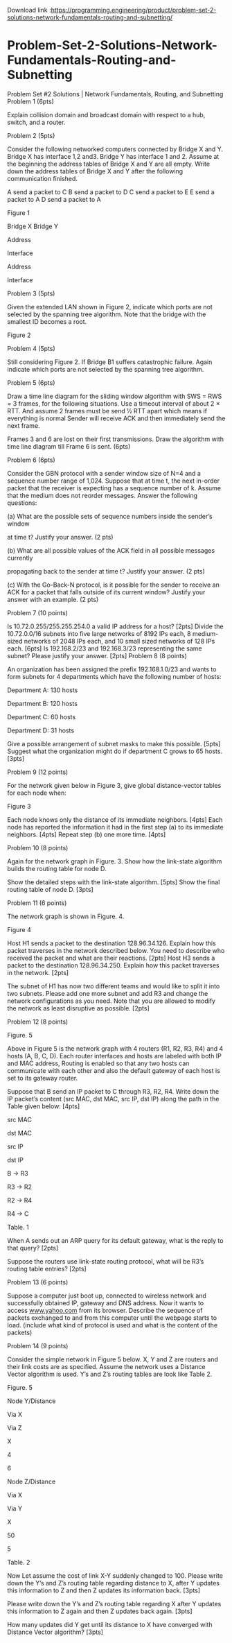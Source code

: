 Download link :https://programming.engineering/product/problem-set-2-solutions-network-fundamentals-routing-and-subnetting/

# Problem-Set-2-Solutions-Network-Fundamentals-Routing-and-Subnetting
Problem Set #2 Solutions | Network Fundamentals, Routing, and Subnetting
Problem 1 (6pts)

Explain collision domain and broadcast domain with respect to a hub, switch, and a router.



Problem 2 (5pts)

Consider the following networked computers connected by Bridge X and Y. Bridge X has interface 1,2 and3. Bridge Y has interface 1 and 2. Assume at the beginning the address tables of Bridge X and Y are all empty. Write down the address tables of Bridge X and Y after the following communication finished.

A send a packet to C
B send a packet to D
C send a packet to E
E send a packet to A
D send a packet to A

Figure 1

Bridge X Bridge Y

Address

Interface

 


Address

Interface




Problem 3 (5pts)

Given the extended LAN shown in Figure 2, indicate which ports are not selected by the spanning tree algorithm. Note that the bridge with the smallest ID becomes a root.




Figure 2


Problem 4 (5pts)

Still considering Figure 2. If Bridge B1 suffers catastrophic failure. Again indicate which ports are not selected by the spanning tree algorithm.



Problem 5 (6pts)

Draw a time line diagram for the sliding window algorithm with SWS = RWS = 3 frames, for the following situations. Use a timeout interval of about 2 × RTT. And assume 2 frames must be send ½ RTT apart which means if everything is normal Sender will receive ACK and then immediately send the next frame.

Frames 3 and 6 are lost on their first transmissions. Draw the algorithm with time line diagram till Frame 6 is sent. (6pts)









Problem 6 (6pts)

Consider the GBN protocol with a sender window size of N=4 and a sequence number range of 1,024. Suppose that at time t, the next in-order packet that the receiver is expecting has a sequence number of k. Assume that the medium does not reorder messages. Answer the following questions:


(a) What are the possible sets of sequence numbers inside the sender’s window

at time t? Justify your answer. (2 pts)



(b) What are all possible values of the ACK field in all possible messages currently

propagating back to the sender at time t? Justify your answer. (2 pts)



(c) With the Go-Back-N protocol, is it possible for the sender to receive an ACK for a packet that falls outside of its current window? Justify your answer with an example. (2 pts)



Problem 7 (10 points)

Is 10.72.0.255/255.255.254.0 a valid IP address for a host? [2pts]
Divide the 10.72.0.0/16 subnets into five large networks of 8192 IPs each, 8 medium-sized networks of 2048 IPs each, and 10 small sized networks of 128 IPs each. [6pts]
Is 192.168.2/23 and 192.168.3/23 representing the same subnet? Please justify your answer. [2pts]
Problem 8 (8 points)

An organization has been assigned the prefix 192.168.1.0/23 and wants to form subnets for 4 departments which have the following number of hosts:

Department A: 130 hosts

Department B: 120 hosts

Department C: 60 hosts

Department D: 31 hosts

Give a possible arrangement of subnet masks to make this possible. [5pts]
Suggest what the organization might do if department C grows to 65 hosts. [3pts]




Problem 9 (12 points)

For the network given below in Figure 3, give global distance-vector tables for each node when:


Figure 3

Each node knows only the distance of its immediate neighbors. [4pts]
Each node has reported the information it had in the first step (a) to its immediate neighbors. [4pts]
Repeat step (b) one more time. [4pts]





Problem 10 (8 points)

Again for the network graph in Figure. 3. Show how the link-state algorithm builds the routing table for node D.

Show the detailed steps with the link-state algorithm. [5pts]
Show the final routing table of node D. [3pts]

Problem 11 (6 points)

The network graph is shown in Figure. 4.


Figure 4

Host H1 sends a packet to the destination 128.96.34.126. Explain how this packet traverses in the network described below. You need to describe who received the packet and what are their reactions. [2pts]
Host H3 sends a packet to the destination 128.96.34.250. Explain how this packet traverses in the network. [2pts]

 

 

The subnet of H1 has now two different teams and would like to split it into two subnets. Please add one more subnet and add R3 and change the network configurations as you need. Note that you are allowed to modify the network as least disruptive as possible. [2pts]


Problem 12 (8 points)


Figure. 5


Above in Figure 5 is the network graph with 4 routers (R1, R2, R3, R4) and 4 hosts (A, B, C, D). Each router interfaces and hosts are labeled with both IP and MAC address, Routing is enabled so that any two hosts can communicate with each other and also the default gateway of each host is set to its gateway router.


Suppose that B send an IP packet to C through R3, R2, R4. Write down the IP packet’s content (src MAC, dst MAC, src IP, dst IP) along the path in the Table given below: [4pts]


src MAC

dst MAC

src IP

dst IP

B -> R3

R3 -> R2

R2 -> R4

R4 -> C

Table. 1


When A sends out an ARP query for its default gateway, what is the reply to that query? [2pts]

Suppose the routers use link-state routing protocol, what will be R3’s routing table entries? [2pts]




Problem 13 (6 points)

Suppose a computer just boot up, connected to wireless network and successfully obtained IP, gateway and DNS address. Now it wants to access www.yahoo.com from its browser. Describe the sequence of packets exchanged to and from this computer until the webpage starts to load. (include what kind of protocol is used and what is the content of the packets)



Problem 14 (9 points)

Consider the simple network in Figure 5 below. X, Y and Z are routers and their link costs are as specified. Assume the network uses a Distance Vector algorithm is used. Y’s and Z’s routing tables are look like Table 2.



Figure. 5

Node Y/Distance

Via X

Via Z

X

4

6

Node Z/Distance

Via X

Via Y

X

50

5

Table. 2



Now Let assume the cost of link X-Y suddenly changed to 100. Please write down the Y’s and Z’s routing table regarding distance to X, after Y updates this information to Z and then Z updates its information back. [3pts]

Please write down the Y’s and Z’s routing table regarding X after Y updates this information to Z again and then Z updates back again. [3pts]

How many updates did Y get until its distance to X have converged with Distance Vector algorithm? [3pts]


